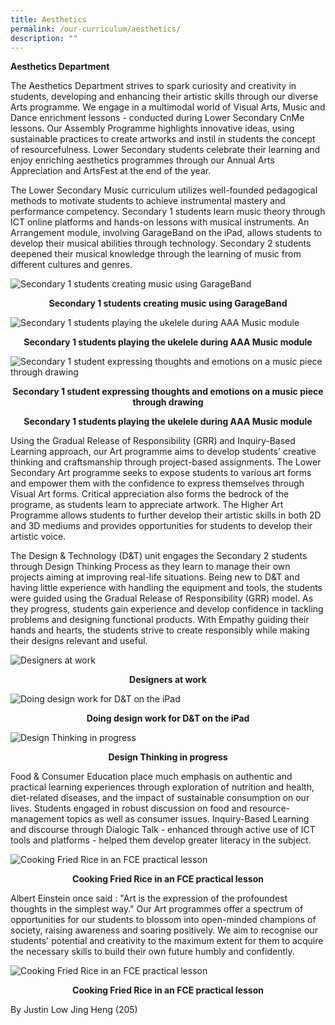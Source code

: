```yaml
---
title: Aesthetics
permalink: /our-curriculum/aesthetics/
description: ""
---
```

**Aesthetics Department**

The Aesthetics Department strives to spark curiosity and creativity in students, developing and enhancing their artistic skills through our diverse Arts programme. We engage in a multimodal world of Visual Arts, Music and Dance enrichment lessons - conducted during Lower Secondary CnMe lessons. Our Assembly Programme highlights innovative ideas, using sustainable practices to create artworks and instil in students the concept of resourcefulness. Lower Secondary students celebrate their learning and enjoy enriching aesthetics programmes through our Annual Arts Appreciation and ArtsFest at the end of the year. 

The Lower Secondary Music curriculum utilizes well-founded pedagogical methods to motivate students to achieve instrumental mastery and performance competency. Secondary 1 students learn music theory through ICT online platforms and hands-on lessons with musical instruments. An Arrangement module, involving GarageBand on the iPad, allows students to develop their musical abilities through technology. Secondary 2 students deepened their musical knowledge through the learning of music from different cultures and genres.

![Secondary 1 students creating music using GarageBand](/images/Secondary%201%20students%20creating%20music%20using%20GarageBand.jpg)

<p style="text-align: center"><strong>Secondary 1 students creating music using GarageBand</strong></p>

![Secondary 1 students playing the ukelele during AAA Music module  ](/images/Secondary%201%20students%20playing%20the%20ukulele%20during%20AAA%20Music%20module.jpg)

<p style="text-align: center"><strong>Secondary 1 students playing the ukelele during AAA Music module  </strong></p>

![Secondary 1 student expressing thoughts and emotions on a music piece through drawing](/images/Secondary%201%20student%20expressing%20thoughts%20and%20emotions%20on%20a%20music%20piece%20through%20drawing.jpg)

<p style="text-align: center"><strong>Secondary 1 student expressing thoughts and emotions on a music piece through drawing </strong></p>



<p style="text-align: center"><strong>Secondary 1 students playing the ukelele during AAA Music module  </strong></p>

Using the Gradual Release of Responsibility (GRR) and Inquiry-Based Learning approach, our Art programme aims to develop students' creative thinking and craftsmanship through project-based assignments. The Lower Secondary Art programme seeks to expose students to various art forms and empower them with the confidence to express themselves through Visual Art forms. Critical appreciation also forms the bedrock of the programe, as students learn to appreciate artwork. The Higher Art Programme allows students to further develop their artistic skills in both 2D and 3D mediums and provides opportunities for students to develop their artistic voice.

The Design & Technology (D&T) unit engages the Secondary 2 students through Design Thinking Process as they learn to manage their own projects aiming at improving real-life situations. Being new to D&T and having little experience with handling the equipment and tools, the students were guided using the Gradual Release of Responsibility (GRR) model. As they progress, students gain experience and develop confidence in tackling problems and designing functional products. With Empathy guiding their hands and hearts, the students strive to create responsibly while making their designs relevant and useful.

![Designers at work](/images/Designers%20at%20work.jpg)

<p style="text-align: center"><strong>Designers at work</strong></p>

![Doing design work for D&T on the iPad](/images/Doing%20design%20work%20for%20D_T%20on%20the%20iPad.jpg)

<p style="text-align: center"><strong>Doing design work for D&T on the iPad</strong></p>

![Design Thinking in progress](/images/Design%20Thinking%20in%20progress.jpg)

<p style="text-align: center"><strong>Design Thinking in progress</strong></p>

Food & Consumer Education place much emphasis on authentic and practical learning experiences through exploration of nutrition and health, diet-related diseases, and the impact of sustainable consumption on our lives. Students engaged in robust discussion on food and resource-management topics as well as consumer issues. Inquiry-Based Learning and discourse through Dialogic Talk - enhanced through active use of ICT tools and platforms - helped them develop greater literacy in the subject.

![Cooking Fried Rice in an FCE practical lesson](/images/Cooking%20Fried%20Rice%20in%20an%20FCE%20practical%20lesson.jpg)

<p style="text-align: center"><strong>Cooking Fried Rice in an FCE practical lesson</strong></p>

Albert Einstein once said : "Art is the expression of the profoundest thoughts in the simplest way." Our Art programmes offer a spectrum of opportunities for our students to blossom into open-minded champions of society, raising awareness and soaring positively. We aim to recognise our students' potential and creativity to the maximum extent for them to acquire the necessary skills to build their own future humbly and confidently.

![Cooking Fried Rice in an FCE practical lesson](/images/Cooking%20Fried%20Rice%20in%20an%20FCE%20practical%20lesson.jpg)

<p style="text-align: center"><strong>Cooking Fried Rice in an FCE practical lesson</strong></p>


By Justin Low Jing Heng (205)